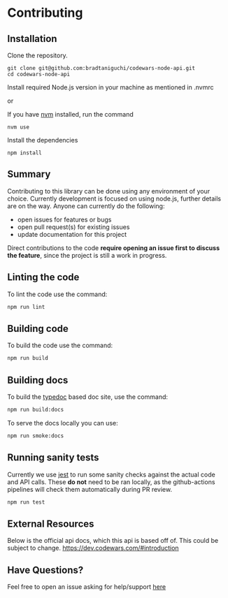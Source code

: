 # Contributing

## Installation

Clone the repository.

```
git clone git@github.com:bradtaniguchi/codewars-node-api.git
cd codewars-node-api
```

Install required Node.js version in your machine as mentioned in .nvmrc

or

If you have [nvm](https://dev.codewars.com/#introduction) installed, run the command

```
nvm use
```

Install the dependencies

```
npm install
```

## Summary

Contributing to this library can be done using any environment of your choice. Currently development is focused on using node.js, further details are on the way.
Anyone can currently do the following:

- open issues for features or bugs
- open pull request(s) for existing issues
- update documentation for this project

Direct contributions to the code **require opening an issue first to discuss the feature**, since the project is still a work in progress.

## Linting the code

To lint the code use the command:

```bash
npm run lint
```

## Building code

To build the code use the command:

```bash
npm run build
```

## Building docs

To build the [typedoc](https://www.npmjs.com/package/typedoc) based doc site, use the command:

```bash
npm run build:docs
```

To serve the docs locally you can use:

```bash
npm run smoke:docs
```

## Running sanity tests

Currently we use [jest](https://jestjs.io/docs/getting-started) to run some sanity checks
against the actual code and API calls. These **do not** need to be ran locally, as the github-actions
pipelines will check them automatically during PR review.

```bash
npm run test
```

## External Resources

Below is the official api docs, which this api is based off of. This could be subject to change.
https://dev.codewars.com/#introduction

## Have Questions?

Feel free to open an issue asking for help/support [here](https://github.com/bradtaniguchi/codewars-node-api/issues)
